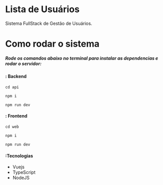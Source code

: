 # Lista de Usuários

Sistema FullStack de Gestão de Usuários.

# Como rodar o sistema

##### Rode os comandos abaixo no terminal para instalar as dependencias e rodar o servidor:

#### : Backend


```shell
cd api
```

```shell
npm i
```

```shell
npm run dev
```

#### : Frontend


```shell
cd web
```

```shell
npm i
```

```shell
npm run dev
```

#### :Tecnologias

- Vuejs
- TypeScript
- NodeJS